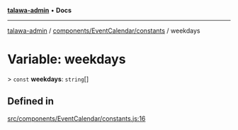 [**talawa-admin**](../../../../README.md) • **Docs**

***

[talawa-admin](../../../../modules.md) / [components/EventCalendar/constants](../README.md) / weekdays

# Variable: weekdays

\> `const` **weekdays**: `string`[]

## Defined in

[src/components/EventCalendar/constants.js:16](https://github.com/PalisadoesFoundation/talawa-admin/blob/c49a58cefb47697eb25ed53aa1ef6d685c772d3e/src/components/EventCalendar/constants.js#L16)
